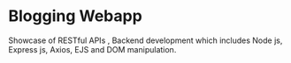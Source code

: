 <h1> Blogging Webapp </h1>
<p>Showcase of RESTful APIs , Backend development which includes Node js, Express js, Axios, EJS and DOM manipulation.</p>